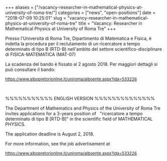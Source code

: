 +++
aliases = ["/vacancy-researcher-in-mathematical-physics-at-university-of-roma-tre/"]
categories = ["news", "open-positions"]
date = "2018-07-09 10:25:01"
slug = "vacancy-researcher-in-mathematical-physics-at-university-of-roma-tre"
title = "Vacancy: Researcher in Mathematical Physics at University of Roma Tre"
+++

Presso l'Università di Roma Tre, Dipartimento di Matematica e Fisica, è
indetta la procedura per il reclutamento di un ricercatore a tempo
determinato di tipo B (RTD-B) nell'ambito del settore
scientifico-disciplinare di FISICA-MATEMATICA (MAT-07)

La scadenza del bando è fissato al 2 agosto 2018. Per maggiori dettagli
si può consultare il bando:

<span
style="font-size: small;"><https://www.albopretorionline.it/uniroma/alboente.aspx?ida=533226></span>

 

%%%%%%%%%%% ENGLISH VERSION %%%%%%%%%%%%%%

The Department of Mathematics and Physics of the University of Roma Tre
invites applications for a 3-years position of   "ricercatore a tempo
determinato di tipo B \[RTD-B\]" in the scientific field of MATHEMATICAL
PHYSICS.

The application deadline is August 2, 2018.

For more information, see the job advertisement at

<span
style="font-size: small;"><https://www.albopretorionline.it/uniroma/alboente.aspx?ida=533226>
</span>
